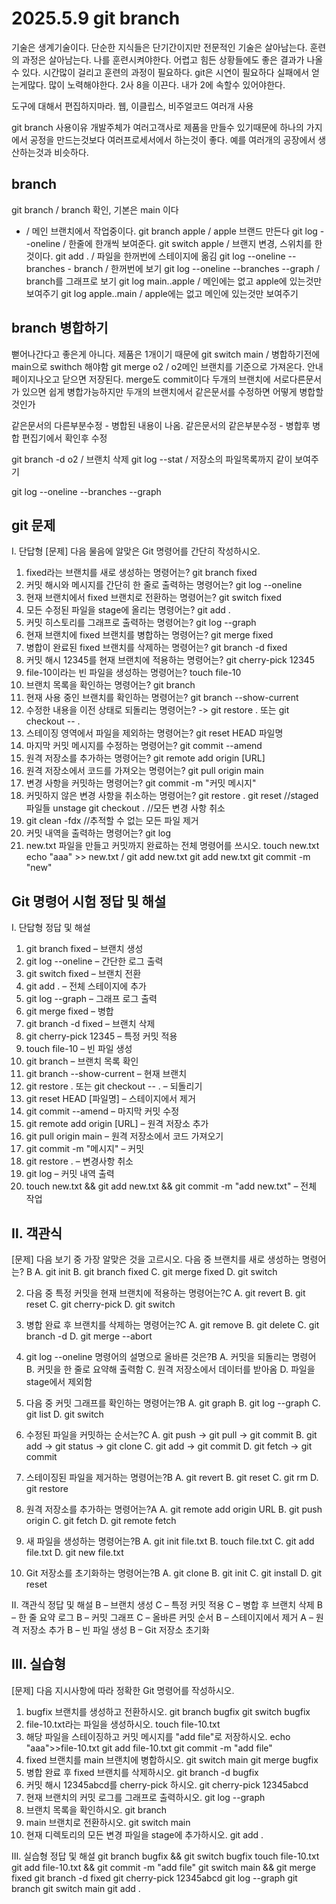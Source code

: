 # 2025.5.9 git branch

기술은 생계기술이다.
단순한 지식들은 단기간이지만 전문적인 기술은 살아남는다.
훈련의 과정은 살아남는다.
나를 훈련시켜야한다. 어렵고 힘든 상황들에도 좋은 결과가 나올수 있다.
시간많이 걸리고 훈련의 과정이 필요하다.
git은 시연이 필요하다
실패에서 얻는게많다. 많이 노력해야한다.
2사 8을 이끈다. 내가 2에 속할수 있어야한다.

도구에 대해서 편집하지마라. 웹, 이클립스, 비주얼코드 여러개 사용

git branch 사용이유
개발주체가 여러고객사로 제품을 만들수 있기때문에
하나의 가지에서 공정을 만드는것보다 여러프로세서에서 하는것이 좋다.
예를 여러개의 공장에서 생산하는것과 비슷하다.

## branch
git branch /  branch 확인, 기본은 main 이다
* / 메인 브랜치에서 작업중이다.
git branch apple / apple 브랜드 만든다
git log --oneline  / 한줄에 한개씩 보여준다.
git switch apple   / 브랜지 변경, 스위치를 한것이다.
git add . / 파일을 한꺼번에 스테이지에 옮김
git log --oneline --branches - branch   / 한꺼번에 보기
git log --oneline --branches --graph     / branch를 그래프로 보기
git log main..apple / 메인에는 없고 apple에 있는것만 보여주기
git log apple..main /  apple에는 없고 메인에 있는것만 보여주기

## branch 병합하기
뻗어나간다고 좋은게 아니다. 제품은 1개이기 때문에 
git switch main / 병합하기전에 main으로 swithch 해야함
git merge o2 / o2메인 브랜치를 기준으로 가져온다. 안내페이지나오고 닫으면 저장된다. merge도 commit이다
두개의 브랜치에 서로다른문서가 있으면 쉽게 병합가능하지만
두개의 브랜치에서 같은문서를 수정하면 어떻게 병합할것인가

같은문서의 다른부분수정 - 병합된 내용이 나옴.
같은문서의 같은부분수정 - 병합후 병합 편집기에서 확인후 수정

git branch -d o2 / 브랜치 삭제
git log --stat / 저장소의 파일목록까지 같이 보여주기

git log --oneline --branches --graph


## git 문제

Ⅰ. 단답형
[문제] 다음 물음에 알맞은 Git 명령어를 간단히 작성하시오.
1. fixed라는 브랜치를 새로 생성하는 명령어는? git branch fixed
2. 커밋 해시와 메시지를 간단히 한 줄로 출력하는 명령어는? git log --oneline
3. 현재 브랜치에서 fixed 브랜치로 전환하는 명령어는? git switch fixed
4. 모든 수정된 파일을 stage에 올리는 명령어는? git add .
5. 커밋 히스토리를 그래프로 출력하는 명령어는? git log --graph
6. 현재 브랜치에 fixed 브랜치를 병합하는 명령어는? git merge fixed
7. 병합이 완료된 fixed 브랜치를 삭제하는 명령어는? git branch -d fixed
8. 커밋 해시 12345를 현재 브랜치에 적용하는 명령어는? git cherry-pick 12345
9. file-10이라는 빈 파일을 생성하는 명령어는? touch file-10
10. 브랜치 목록을 확인하는 명령어는? git branch
11. 현재 사용 중인 브랜치를 확인하는 명령어는? git branch --show-current
12. 수정한 내용을 이전 상태로 되돌리는 명령어는? 
-> git restore . 또는 git checkout -- . 
13. 스테이징 영역에서 파일을 제외하는 명령어는? git reset HEAD 파일명
14. 마지막 커밋 메시지를 수정하는 명령어는? git commit --amend
15. 원격 저장소를 추가하는 명령어는? git remote add origin [URL]
16. 원격 저장소에서 코드를 가져오는 명령어는? git pull origin main
17. 변경 사항을 커밋하는 명령어는?  git commit -m "커밋 메시지"
18. 커밋하지 않은 변경 사항을 취소하는 명령어는? git restore .
 git reset //staged 파일들 unstage
 git checkout . //모든 변경 사항 취소
19. git clean -fdx //추적할 수 없는 모든 파일 제거
20. 커밋 내역을 출력하는 명령어는? git log
21. new.txt 파일을 만들고 커밋까지 완료하는 전체 명령어를 쓰시오.
touch new.txt
echo "aaa" >> new.txt / git add new.txt
git add new.txt
git commit -m "new"


## Git 명령어 시험 정답 및 해설
Ⅰ. 단답형 정답 및 해설
1. git branch fixed – 브랜치 생성
3. git log --oneline – 간단한 로그 출력
4. git switch fixed – 브랜치 전환
5. git add . – 전체 스테이지에 추가
6. git log --graph – 그래프 로그 출력
7. git merge fixed – 병합
8. git branch -d fixed – 브랜치 삭제
9. git cherry-pick 12345 – 특정 커밋 적용
10. touch file-10 – 빈 파일 생성
11. git branch – 브랜치 목록 확인
12. git branch --show-current – 현재 브랜치
13. git restore . 또는 git checkout -- . – 되돌리기
14. git reset HEAD [파일명] – 스테이지에서 제거
15. git commit --amend – 마지막 커밋 수정
16. git remote add origin [URL] – 원격 저장소 추가
17. git pull origin main – 원격 저장소에서 코드 가져오기
18. git commit -m "메시지" – 커밋
19. git restore . – 변경사항 취소
20. git log – 커밋 내역 출력
21. touch new.txt && git add new.txt && git commit -m "add new.txt" – 전체 작업


## Ⅱ. 객관식
[문제] 다음 보기 중 가장 알맞은 것을 고르시오.
다음 중 브랜치를 새로 생성하는 명령어는? B
A. git init
B. git branch fixed
C. git merge fixed
D. git switch

2. 다음 중 특정 커밋을 현재 브랜치에 적용하는 명령어는?C
A. git revert
B. git reset
C. git cherry-pick
D. git switch

3. 병합 완료 후 브랜치를 삭제하는 명령어는?C
A. git remove
B. git delete
C. git branch -d
D. git merge --abort

4. git log --oneline 명령어의 설명으로 올바른 것은?B
A. 커밋을 되돌리는 명령어
B. 커밋을 한 줄로 요약해 출력함
C. 원격 저장소에서 데이터를 받아옴
D. 파일을 stage에서 제외함

5. 다음 중 커밋 그래프를 확인하는 명령어는?B
A. git graph
B. git log --graph
C. git list
D. git switch

6. 수정된 파일을 커밋하는 순서는?C
A. git push → git pull → git commit
B. git add → git status → git clone
C. git add → git commit
D. git fetch → git commit

7. 스테이징된 파일을 제거하는 명령어는?B
A. git revert
B. git reset
C. git rm
D. git restore

8. 원격 저장소를 추가하는 명령어는?A
A. git remote add origin URL
B. git push origin
C. git fetch
D. git remote fetch

9. 새 파일을 생성하는 명령어는?B
A. git init file.txt
B. touch file.txt
C. git add file.txt
D. git new file.txt

10. Git 저장소를 초기화하는 명령어는?B
A. git clone
B. git init
C. git install
D. git reset

Ⅱ. 객관식 정답 및 해설
B – 브랜치 생성
C – 특정 커밋 적용
C – 병합 후 브랜치 삭제
B – 한 줄 요약 로그
B – 커밋 그래프
C – 올바른 커밋 순서
B – 스테이지에서 제거
A – 원격 저장소 추가
B – 빈 파일 생성
B – Git 저장소 초기화

## Ⅲ. 실습형
[문제] 다음 지시사항에 따라 정확한 Git 명령어를 작성하시오.
1. bugfix 브랜치를 생성하고 전환하시오.
git branch bugfix
git switch bugfix
2. file-10.txt라는 파일을 생성하시오.
touch file-10.txt
3. 해당 파일을 스테이징하고 커밋 메시지를 "add file"로 저장하시오.
echo "aaa">>file-10.txt
git add file-10.txt
git commit -m "add file"
4. fixed 브랜치를 main 브랜치에 병합하시오.
git switch main
git merge bugfix
5. 병합 완료 후 fixed 브랜치를 삭제하시오.
git branch -d bugfix
6. 커밋 해시 12345abcd를 cherry-pick 하시오.
git cherry-pick 12345abcd
7. 현재 브랜치의 커밋 로그를 그래프로 출력하시오.
git log --graph
8. 브랜치 목록을 확인하시오.
git branch
9. main 브랜치로 전환하시오.
git switch main
10. 현재 디렉토리의 모든 변경 파일을 stage에 추가하시오.
git add .

Ⅲ. 실습형 정답 및 해설
git branch bugfix && git switch bugfix
touch file-10.txt
git add file-10.txt && git commit -m "add file"
git switch main && git merge fixed
git branch -d fixed
git cherry-pick 12345abcd
git log --graph
git branch
git switch main
git add .
